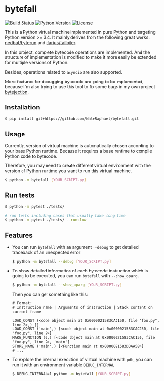# bytefall

[![Build Status](https://travis-ci.com/NaleRaphael/bytefall.svg?branch=master)](https://travis-ci.com/NaleRaphael/bytefall)
[![Python Version](https://img.shields.io/badge/python-3.4%20|%203.5%20|%203.6%20|%203.7%20|%203.8-orange)](https://www.python.org/downloads/)
[![License](https://img.shields.io/badge/license-MIT-blue)](LICENSE)

This is a Python virtual machine implemented in pure Python and targeting Python version >= 3.4. It mainly derives from the following great works: [nedbat/byterun][nedbat_byterun] and [darius/tailbiter][darius_tailbiter].

In this project, complete bytecode operations are implemented. And the structure of implementation is modified to make it more easily be extended for multiple versions of Python.

Besides, operations related to `asyncio` are also supported.

More features for debugging bytecode are going to be implemented, because I'm also trying to use this tool to fix some bugs in my own project [bytejection][bytejection].

## Installation
```bash
$ pip install git+https://github.com/NaleRaphael/bytefall.git
```

## Usage
Currently, version of virtual machine is automatically chosen according to your base Python runtime. Because it requires a base runtime to compile Python code to bytecode.

Therefore, you may need to create different virtual environment with the version of Python runtime you want to run this virtual machine.

```bash
$ python -m bytefall [YOUR_SCRIPT.py]
```

## Run tests
```bash
$ python -m pytest ./tests/

# run tests including cases that usually take long time
$ python -m pytest ./tests/ --runslow
```

## Features
- You can run `bytefall` with an argument `--debug` to get detailed traceback of an unexpected error
    ```bash
    $ python -m bytefall --debug [YOUR_SCRIPT.py]
    ```

- To show detailed information of each bytecode instruction which is going to be executed, you can run `bytefall` with `--show_oparg`.
    ```bash
    $ python -m bytefall --show_oparg [YOUR_SCRIPT.py]
    ```

    Then you can get something like this:
    ```raw
    # Format:
    # Instruction name | Arguments of instruction | Stack content on current frame

    LOAD_CONST (<code object main at 0x0000021583CAC150, file "foo.py", line 2>,) []
    LOAD_CONST ('main',) [<code object main at 0x0000021583CAC150, file "foo.py", line 2>]
    MAKE_FUNCTION (0,) [<code object main at 0x0000021583CAC150, file "foo.py", line 2>, 'main']
    STORE_NAME ('main',) [<Function main at 0x0000021583DDAA58>]
    # ...
    ```

- To explore the internal execution of virtual machine with `pdb`, you can run it with an environment variable `DEBUG_INTERNAL`
    ```bash
    $ DEBUG_INTERNAL=1 python -m bytefall [YOUR_SCRIPT.py]
    ```

[nedbat_byterun]: https://github.com/nedbat/byterun
[darius_tailbiter]: https://github.com/darius/tailbiter
[bytejection]: https://github.com/naleraphael/bytejection
